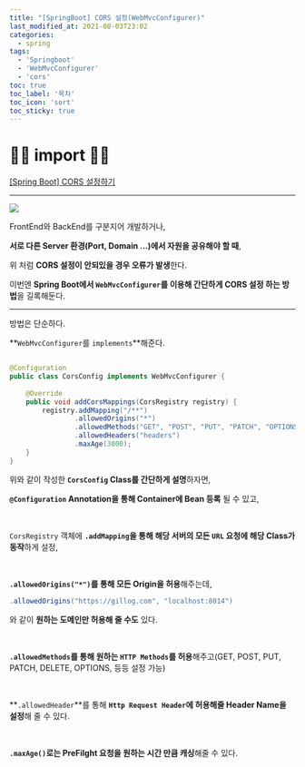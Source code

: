 ```yaml
---
title: "[SpringBoot] CORS 설정(WebMvcConfigurer)"
last_modified_at: 2021-08-03T23:02
categories: 
  - spring
tags: 
  - 'Springboot' 
  - 'WebMvcConfigurer' 
  - 'cors'
toc: true
toc_label: '목차'
toc_icon: 'sort'
toc_sticky: true
---
```


# 🙆‍♂️ import 🙇‍♂️

[[Spring Boot] CORS 설정하기](https://dev-pengun.tistory.com/entry/Spring-Boot-CORS-%EC%84%A4%EC%A0%95%ED%95%98%EA%B8%B0)

---


![](https://images.velog.io/images/gillog/post/df21e8d4-05e1-47c2-a664-13334f406878/image.png)

FrontEnd와 BackEnd를 구분지어 개발하거나,

**서로 다른 Server 환경(Port, Domain ...)에서 자원을 공유해야 할 때**,

위 처럼 **CORS 설정이 안되있을 경우 오류가 발생**한다.

이번엔 **Spring Boot에서 `WebMvcConfigurer`를 이용해 간단하게 CORS 설정 하는 방법**을 길록해둔다.

---

방법은 단순하다. 

**`WebMvcConfigurer`를 `implements`**해준다.

```java

@Configuration
public class CorsConfig implements WebMvcConfigurer {
    
    @Override
    public void addCorsMappings(CorsRegistry registry) {
        registry.addMapping("/**")
                .allowedOrigins("*")
                .allowedMethods("GET", "POST", "PUT", "PATCH", "OPTIONS")
                .allowedHeaders("headers")
                .maxAge(3000);
    }
}

```

위와 같이 작성한 **`CorsConfig` Class를 간단하게 설명**하자면,

**`@Configuration` Annotation을 통해 Container에 Bean 등록** 될 수 있고,

<br>

`CorsRegistry` 객체에 **`.addMapping`을 통해 해당 서버의 모든 `URL` 요청에 해당 Class가 동작**하게 설정,

<br>

**`.allowedOrigins("*")`를 통해 모든 Origin을 허용**해주는데,

```java
.allowedOrigins("https://gillog.com", "localhost:8014")
```
와 같이 **원하는 도메인만 허용해 줄 수도** 있다.

<br>

**`.allowedMethods`를 통해 원하는 `HTTP Methods`를 허용**해주고(GET, POST, PUT, PATCH, DELETE, OPTIONS, 등등 설정 가능)

<br>

**`.allowedHeader`**를 통해 **`Http Request Header`에 허용해줄 Header Name을 설정**해 줄 수 있다.

<br>

**`.maxAge()`로는 PreFilght 요청을 원하는 시간 만큼 캐싱**해줄 수 있다.